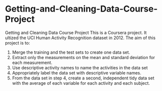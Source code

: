 # Getting-and-Cleaning-Data-Course-Project
Getting and Cleaning Data Course Project
This is a Coursera project. It ultized the UCI Human Activity Recognition dataset in 2012.
The aim of this project is to:
1. Merge the training and the test sets to create one data set.
2. Extract only the measurements on the mean and standard deviation for each measurement. 
3. Use descriptive activity names to name the activities in the data set
4. Appropriately label the data set with descriptive variable names. 
5. From the data set in step 4, create a second, independent tidy data set with the average of each variable for each activity and each subject.
